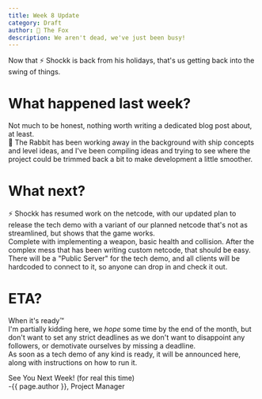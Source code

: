```yaml
---
title: Week 8 Update
category: Draft
author: 🦊 The Fox
description: We aren't dead, we've just been busy!
---
```


Now that ⚡ Shockk is back from his holidays, that's us getting back into the swing of things.

# What happened last week?

Not much to be honest, nothing worth writing a dedicated blog post about, at least.  
🐰 The Rabbit has been working away in the background with ship concepts and level ideas, and I've been compiling ideas and trying to see where the project could be trimmed back a bit to make development a little smoother.

# What next?

⚡ Shockk has resumed work on the netcode, with our updated plan to release the tech demo with a variant of our planned netcode that's not as streamlined, but shows that the game works.  
Complete with implementing a weapon, basic health and collision. After the complex mess that has been writing custom netcode, that should be easy.  
There will be a "Public Server" for the tech demo, and all clients will be hardcoded to connect to it, so anyone can drop in and check it out.

# ETA?

When it's ready™  
I'm partially kidding here, we *hope* some time by the end of the month, but don't want to set any strict deadlines as we don't want to disappoint any followers, or demotivate ourselves by missing a deadline.  
As soon as a tech demo of any kind is ready, it will be announced here, along with instructions on how to run it.



See You Next Week! (for real this time)   
-{{ page.author }}, Project Manager